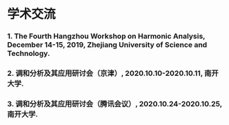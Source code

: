 # 学术交流

### 1. The Fourth Hangzhou Workshop on Harmonic Analysis, December 14-15, 2019, Zhejiang University of Science and Technology.
### 2. 调和分析及其应用研讨会（京津）, 2020.10.10-2020.10.11, 南开大学.
### 3. 调和分析及其应用研讨会（腾讯会议）, 2020.10.24-2020.10.25, 南开大学.
